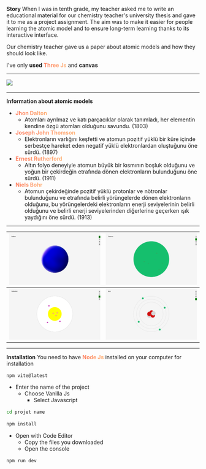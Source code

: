 **Story**
When I was in tenth grade, my teacher asked me to write an educational material for our chemistry teacher's university thesis and gave it to me as a project assignment. The aim was to make it easier for people learning the atomic model and to ensure long-term learning thanks to its interactive interface.

Our chemistry teacher gave us a paper about atomic models and how they should look like.

I've only **used** <a href="https://threejs.org/" style="background: linear-gradient(to right, #ff7e5f, #feb47b); -webkit-background-clip: text; -webkit-text-fill-color: transparent; text-decoration: none; font-weight: bold;">Three Js</a> and **canvas**

---


![](./assets/atomodel.gif)

---

**Information about atomic models**

- <a href="https://tr.wikipedia.org/wiki/John_Dalton" style="background: linear-gradient(to right, #ff7e5f, #feb47b); -webkit-background-clip: text; -webkit-text-fill-color: transparent; text-decoration: none; font-weight: bold;">Jhon Dalton</a>
	-  Atomları ayrılmaz ve katı parçacıklar olarak tanımladı, her elementin kendine özgü atomları olduğunu savundu. (1803)
- <a href="https://tr.wikipedia.org/wiki/J._J._Thomson" style="background: linear-gradient(to right, #ff7e5f, #feb47b); -webkit-background-clip: text; -webkit-text-fill-color: transparent; text-decoration: none; font-weight: bold;">Joseph John Thomson</a>
	- Elektronların varlığını keşfetti ve atomun pozitif yüklü bir küre içinde serbestçe hareket eden negatif yüklü elektronlardan oluştuğunu öne sürdü. (1897)
- <a href="https://en.wikipedia.org/wiki/Ernest_Rutherford" style="background: linear-gradient(to right, #ff7e5f, #feb47b); -webkit-background-clip: text; -webkit-text-fill-color: transparent; text-decoration: none; font-weight: bold;">Ernest Rutherford</a>
	- Altın folyo deneyiyle atomun büyük bir kısmının boşluk olduğunu ve yoğun bir çekirdeğin etrafında dönen elektronların bulunduğunu öne sürdü. (1911)
- <a href="https://tr.wikipedia.org/wiki/Niels_Bohr" style="background: linear-gradient(to right, #ff7e5f, #feb47b); -webkit-background-clip: text; -webkit-text-fill-color: transparent; text-decoration: none; font-weight: bold;">Niels Bohr</a>
	- Atomun çekirdeğinde pozitif yüklü protonlar ve nötronlar bulunduğunu ve etrafında belirli yörüngelerde dönen elektronların olduğunu, bu yörüngelerdeki elektronların enerji seviyelerinin belirli olduğunu ve belirli enerji seviyelerinden diğerlerine geçerken ışık yaydığını öne sürdü. (1913)

---

| ![Dalthon](./assets/dalton.png)        | ![Thamson](./assets/thamson.png) |
| -------------------------------------- | -------------------------------- |
| ![Rutherford](./assets/rutherford.png) | ![Bohr](./assets/bohr.png)       |

---

**Installation**
You need to have <a href="https://nodejs.org/en" style="background: linear-gradient(to right, #ff7e5f, #feb47b); -webkit-background-clip: text; -webkit-text-fill-color: transparent; text-decoration: none; font-weight: bold;">Node Js</a>  installed on your computer for installation

```bash
npm vite@latest
```

-  Enter the name of the project
	-  Choose Vanilla Js
		-  Select Javascript

```bash
cd projet name
```

```bash
npm install
```

-  Open with Code Editor
	-  Copy the files you downloaded
	-  Open the console

```bash
npm run dev
```
